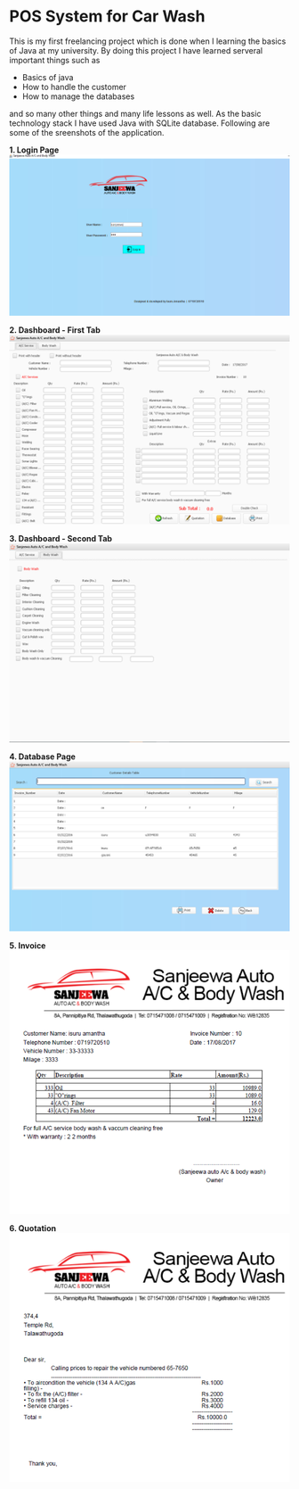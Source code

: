 # POS System for Car Wash

This is my first freelancing project which is done when I learning the basics of Java at my university. By doing this project I have learned serveral important things such as 
- Basics of java
- How to handle the customer
- How to manage the databases

and so many other things and many life lessons as well. As the basic technology stack I have used Java with SQLite database. Following are some of the sreenshots of the application.  

**1. Login Page**
![Login Page](https://github.com/isuruamantha/Car-Wash/blob/master/Car%20Wash%20-%20Billing%20System/Screenshots/Login%20Page.PNG)


**2. Dashboard - First Tab**
![Dashboard](https://github.com/isuruamantha/Car-Wash/blob/master/Car%20Wash%20-%20Billing%20System/Screenshots/Dashboard.PNG)


**3. Dashboard - Second Tab**
![Dashboard](https://github.com/isuruamantha/Car-Wash/blob/master/Car%20Wash%20-%20Billing%20System/Screenshots/Dashboard%202.PNG)


**4. Database Page**
![Database Page](https://github.com/isuruamantha/Car-Wash/blob/master/Car%20Wash%20-%20Billing%20System/Screenshots/Database.PNG)


**5. Invoice**
![Invoice](https://github.com/isuruamantha/Car-Wash/blob/master/Car%20Wash%20-%20Billing%20System/Screenshots/invoice.PNG)


**6. Quotation**
![Quotation](https://github.com/isuruamantha/Car-Wash/blob/master/Car%20Wash%20-%20Billing%20System/Screenshots/quoation%202.PNG)
